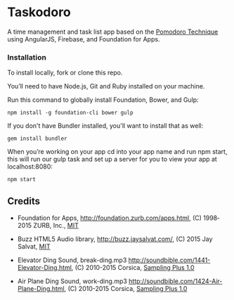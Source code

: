 # Taskodoro

A time management and task list app based on the [Pomodoro Technique](https://en.wikipedia.org/wiki/Pomodoro_Technique) using AngularJS, Firebase, and Foundation for Apps.

### Installation

To install locally, fork or clone this repo.

You’ll need to have Node.js, Git and Ruby installed on your machine.

Run this command to globally install Foundation, Bower, and Gulp:

`npm install -g foundation-cli bower gulp`

If you don't have Bundler installed, you'll want to install that as well:

`gem install bundler`

When you’re working on your app cd into your app name and run npm start, this will run our gulp task and set up a server for you to view your app at localhost:8080:

`npm start`

## Credits

* Foundation for Apps, http://foundation.zurb.com/apps.html, (C) 1998‐2015 ZURB, Inc., [MIT](https://opensource.org/licenses/MIT)

* Buzz HTML5 Audio library, http://buzz.jaysalvat.com/, (C) 2015 Jay Salvat, [MIT](https://opensource.org/licenses/MIT)

* Elevator Ding Sound, break-ding.mp3 http://soundbible.com/1441-Elevator-Ding.html, (C) 2010-2015 Corsica, [Sampling Plus 1.0](https://creativecommons.org/licenses/sampling+/1.0/)

* Air Plane Ding Sound, work-ding.mp3 http://soundbible.com/1424-Air-Plane-Ding.html, (C) 2010-2015 Corsica, [Sampling Plus 1.0](https://creativecommons.org/licenses/sampling+/1.0/)
